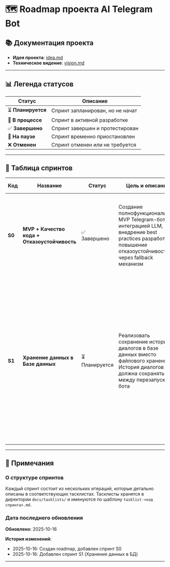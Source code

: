 # 🗺️ Roadmap проекта AI Telegram Bot

## 📚 Документация проекта

- **Идея проекта**: [idea.md](idea.md)
- **Техническое видение**: [vision.md](vision.md)

---

## 📊 Легенда статусов

| Статус | Описание |
|--------|----------|
| ⏳ **Планируется** | Спринт запланирован, но не начат |
| 🚧 **В процессе** | Спринт в активной разработке |
| ✅ **Завершено** | Спринт завершен и протестирован |
| 🔄 **На паузе** | Спринт временно приостановлен |
| ❌ **Отменен** | Спринт отменен или не требуется |

---

## 🎯 Таблица спринтов

| Код | Название | Статус | Цель и описание | Состав работ | Фактический план |
|-----|----------|--------|-----------------|--------------|------------------|
| **S0** | **MVP + Качество кода + Отказоустойчивость** | ✅ Завершено | Создание полнофункционального MVP Telegram-бота с интеграцией LLM, внедрение best practices разработки и повышение отказоустойчивости через fallback механизм | • MVP бота (7 итераций)<br>• Технический долг (7 итераций)<br>• Fallback механизм (5 итераций)<br>• Тестирование (85% coverage)<br>• CI/CD Pipeline<br>• Docker Registry | [tasklist-S0.md](tasklists/tasklist-S0.md)<br>[techDebtTasklist-S0.md](tasklists/techDebtTasklist-S0.md)<br>[fallbackTasklist-S0.md](tasklists/fallbackTasklist-S0.md) |
| **S1** | **Хранение данных в Базе данных** | ⏳ Планируется | Реализовать сохранение истории диалогов в базе данных вместо файлового хранения. История диалогов должна сохраняться между перезапусками бота | • Анализ требований к данным<br>• Выбор технологий (СУБД, миграции) + ADR<br>• Настройка локального окружения (Docker)<br>• Проектирование схемы БД (ER-диаграммы)<br>• Реализация системы миграций<br>• Разработка слоя доступа к данным<br>• Рефакторинг для использования БД | TBD |

---

## 📝 Примечания

### О структуре спринтов

Каждый спринт состоит из нескольких итераций, которые детально описаны в соответствующих тасклистах. Тасклисты хранятся в директории `docs/tasklists/` и именуются по шаблону `tasklist-<код спринта>.md`.

### Дата последнего обновления

**Обновлено**: 2025-10-16

**История изменений**:
- 2025-10-16: Создан roadmap, добавлен спринт S0
- 2025-10-16: Добавлен спринт S1 (Хранение данных в БД)

---

